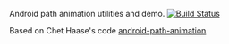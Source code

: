 Android path animation utilities and demo. [![Build Status](https://travis-ci.org/wangmuy/DroidPathAnimation.png?branch=source)](https://travis-ci.org/wangmuy/DroidPathAnimation)

Based on Chet Haase's code [android-path-animation](https://code.google.com/p/android-path-animation/)